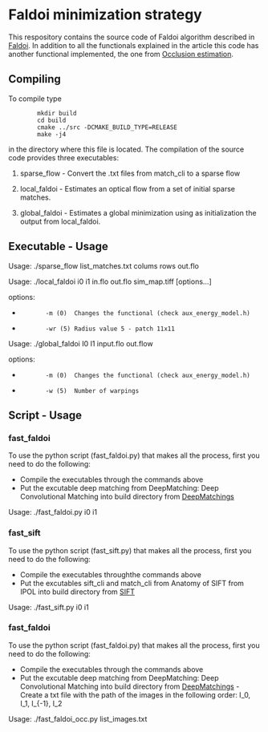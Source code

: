 # Faldoi minimization strategy

This respository contains the source code of Faldoi algorithm described in [Faldoi](https://link.springer.com/article/10.1007/s10851-016-0688-y). In addition to all the functionals explained in the article this code has another functional implemented, the one from [Occlusion estimation](https://link.springer.com/chapter/10.1007/978-3-642-32717-9_4). 


## Compiling
To compile type
```
        mkdir build
        cd build
        cmake ../src -DCMAKE_BUILD_TYPE=RELEASE
        make -j4
```

in the directory where this file is located. The compilation of the source
 code provides three executables:

1) sparse_flow - Convert the .txt files from  match_cli to a sparse flow

2) local_faldoi - Estimates an optical flow from a set of initial sparse 
                    matches.

3) global_faldoi - Estimates a global minimization using as initialization the 
                    output from local_faldoi.

## Executable - Usage


Usage: ./sparse_flow list_matches.txt colums rows out.flo

Usage: ./local_faldoi i0 i1 in.flo out.flo sim_map.tiff [options...]


options:
-            -m (0)  Changes the functional (check aux_energy_model.h)
-            -wr (5) Radius value 5 - patch 11x11 

Usage: ./global_faldoi I0 I1 input.flo out.flow


options: 
-            -m (0)  Changes the functional (check aux_energy_model.h)
-            -w (5)  Number of warpings   
## Script - Usage
### fast_faldoi
To use the python script (fast_faldoi.py) that makes all the process, first you need to do the following:
- Compile the executables through the commands above
- Put the excutable deep matching from DeepMatching: Deep Convolutional Matching into 
build directory from [DeepMatchings](http://lear.inrialpes.fr/src/deepmatching/)

Usage: ./fast_faldoi.py i0 i1

### fast_sift
To use the python script (fast_sift.py) that makes all the process, first you need to do the following:
- Compile the executables throughthe commands above
- Put the excutables sift_cli and match_cli from Anatomy of SIFT from IPOL into 
build directory from [SIFT](http://www.ipol.im/pub/art/2014/82/)

Usage: ./fast_sift.py i0 i1

### fast_faldoi
To use the python script (fast_faldoi.py) that makes all the process, first you need to do the following:
- Compile the executables through the commands above
- Put the excutable deep matching from DeepMatching: Deep Convolutional Matching into 
build directory from [DeepMatchings](http://lear.inrialpes.fr/src/deepmatching/)
-Create a txt file with the path of the images in the following order: I_0, I_1, I_{-1}, I_2

Usage: ./fast_faldoi_occ.py list_images.txt    
